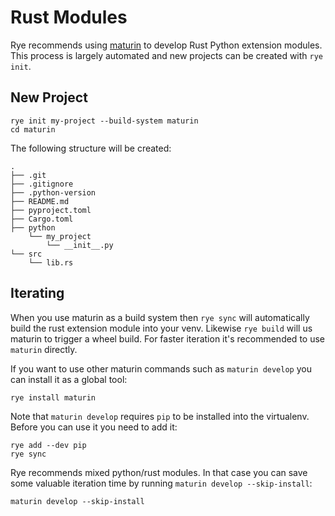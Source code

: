 # Rust Modules

Rye recommends using [maturin](https://github.com/PyO3/maturin) to develop Rust Python
extension modules.  This process is largely automated and new projects can be created
with `rye init`.

## New Project

```
rye init my-project --build-system maturin
cd maturin
```

The following structure will be created:

```
.
├── .git
├── .gitignore
├── .python-version
├── README.md
├── pyproject.toml
├── Cargo.toml
├── python
    └── my_project
        └── __init__.py
└── src
    └── lib.rs
``` 

## Iterating

When you use maturin as a build system then `rye sync` will automatically build the rust
extension module into your venv.  Likewise `rye build` will us maturin to trigger a
wheel build.  For faster iteration it's recommended to use `maturin` directly.

If you want to use other maturin commands such as `maturin develop` you can install
it as a global tool:

```
rye install maturin
```

Note that `maturin develop` requires `pip` to be installed into the virtualenv.  Before
you can use it you need to add it:

```
rye add --dev pip
rye sync
```

Rye recommends mixed python/rust modules.  In that case you can save some valuable
iteration time by running `maturin develop --skip-install`:

```
maturin develop --skip-install
```
